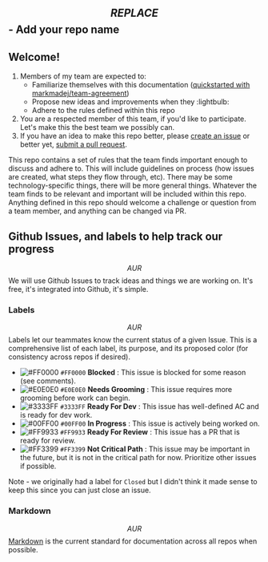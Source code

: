 ## $$REPLACE$$ - Add your repo name

## Welcome!
1. Members of my team are expected to:
    * Familiarize themselves with this documentation ([quickstarted with markmadej/team-agreement](https://github.com/markmadej/team-agreement))
    * Propose new ideas and improvements when they :lightbulb:
    * Adhere to the rules defined within this repo
1. You are a respected member of this team, if you'd like to participate.  Let's make this the best team we possibly can.
1. If you have an idea to make this repo better, please [create an issue]($$REPO$$/issues/new) or better yet, [submit a pull request]($$REPO$$/pulls).

This repo contains a set of rules that the team finds important enough to discuss and adhere to.  This will include guidelines on process (how issues are created, what steps they flow through, etc).  There may be some technology-specific things, there will be more general things.  Whatever the team finds to be relevant and important will be included within this repo.  Anything defined in this repo should welcome a challenge or question from a team member, and anything can be changed via PR.  

## Github Issues, and labels to help track our progress
$$AUR$$
We will use Github Issues to track ideas and things we are working on.  It's free, it's integrated into Github, it's simple.  

### Labels
$$AUR$$
Labels let our teammates know the current status of a given Issue.  This is a comprehensive list of each label, its purpose, and its proposed color (for consistency across repos if desired).

* ![#FF0000](https://placehold.it/15/ff0000/000000?text=+) `#FF0000` **Blocked** : This issue is blocked for some reason (see comments).  
* ![#E0E0E0](https://placehold.it/15/e0e0e0/000000?text=+) `#E0E0E0` **Needs Grooming** : This issue requires more grooming before work can begin.  
* ![#3333FF](https://placehold.it/15/3333ff/000000?text=+) `#3333FF` **Ready For Dev** : This issue has well-defined AC and is ready for dev work. 
* ![#00FF00](https://placehold.it/15/00ff00/000000?text=+) `#00FF00` **In Progress** : This issue is actively being worked on.  
* ![#FF9933](https://placehold.it/15/ff9933/000000?text=+) `#FF9933` **Ready For Review** : This issue has a PR that is ready for review. 
* ![#FF3399](https://placehold.it/15/ff3399/000000?text=+) `#FF3399` **Not Critical Path** : This issue may be important in the future, but it is not in the critical path for now.  Prioritize other issues if possible.

Note - we originally had a label for `Closed` but I didn't think it made sense to keep this since you can just close an issue.
 
### Markdown
$$AUR$$
[Markdown](https://www.markdownguide.org/basic-syntax/) is the current standard for documentation across all repos when possible. 
